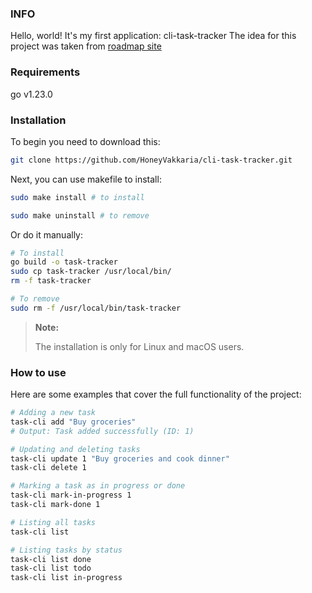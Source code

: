 ### INFO

Hello, world!
It's my first application: cli-task-tracker
The idea for this project was taken from [roadmap site](https://roadmap.sh/projects/task-tracker)

### Requirements

go v1.23.0

### Installation
To begin you need to download this:
```sh
git clone https://github.com/HoneyVakkaria/cli-task-tracker.git
```

Next, you can use makefile to install:
```sh
sudo make install # to install

sudo make uninstall # to remove
```

Or do it manually:
```sh
# To install
go build -o task-tracker
sudo cp task-tracker /usr/local/bin/
rm -f task-tracker

# To remove
sudo rm -f /usr/local/bin/task-tracker
```
> **Note:**
>
> The installation is only for Linux and macOS users.


### How to use

Here are some examples that cover the full functionality of the project:
```sh
# Adding a new task
task-cli add "Buy groceries"
# Output: Task added successfully (ID: 1)

# Updating and deleting tasks
task-cli update 1 "Buy groceries and cook dinner"
task-cli delete 1

# Marking a task as in progress or done
task-cli mark-in-progress 1
task-cli mark-done 1

# Listing all tasks
task-cli list

# Listing tasks by status
task-cli list done
task-cli list todo
task-cli list in-progress
```
